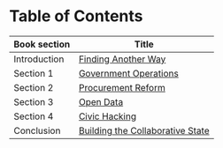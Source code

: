 # Table of Contents

| Book section  | Title  |
|---|---|
| Introduction | [Finding Another Way](README.md) |
| Section 1  | [Government Operations](government_operations.md)  |
| Section 2  | [Procurement Reform](procurement_reform.md)  | 
| Section 3  | [Open Data](open_data.md)  |
| Section 4  | [Civic Hacking](civic_hacking.md) |
| Conclusion | [Building the Collaborative State](the-collaborative-state.md) |